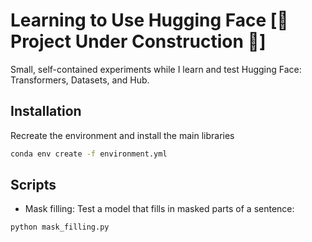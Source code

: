 # Learning to Use Hugging Face [🚧 Project Under Construction 🚧]

Small, self-contained experiments while I learn and test Hugging Face: Transformers, Datasets, and Hub.

## Installation

Recreate the environment and install the main libraries

```bash
conda env create -f environment.yml
```

## Scripts

* Mask filling: Test a model that fills in masked parts of a sentence:
```bash
python mask_filling.py
```